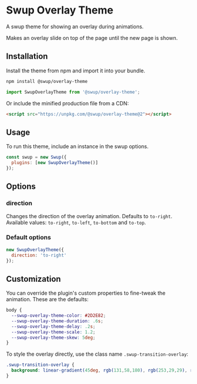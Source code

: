 # Swup Overlay Theme

A swup theme for showing an overlay during animations.

Makes an overlay slide on top of the page until the new page is shown.

## Installation

Install the theme from npm and import it into your bundle.

```bash
npm install @swup/overlay-theme
```

```js
import SwupOverlayTheme from '@swup/overlay-theme';
```

Or include the minified production file from a CDN:

```html
<script src="https://unpkg.com/@swup/overlay-theme@2"></script>
```

## Usage

To run this theme, include an instance in the swup options.

```javascript
const swup = new Swup({
  plugins: [new SwupOverlayTheme()]
});
```

## Options

### direction

Changes the direction of the overlay animation.
Defaults to `to-right`. Available values: `to-right`, `to-left`, `to-bottom` and `to-top`.

### Default options

```javascript
new SwupOverlayTheme({
  direction: 'to-right'
});
```

## Customization

You can override the plugin's custom properties to fine-tweak the animation.
These are the defaults:

```css
body {
  --swup-overlay-theme-color: #2D2E82;
  --swup-overlay-theme-duration: .6s;
  --swup-overlay-theme-delay: .2s;
  --swup-overlay-theme-scale: 1.2;
  --swup-overlay-theme-skew: 5deg;
}
```

To style the overlay directly, use the class name `.swup-transition-overlay`:

```css
.swup-transition-overlay {
  background: linear-gradient(45deg, rgb(131,58,180), rgb(253,29,29), rgb(252,176,69));
}
```
